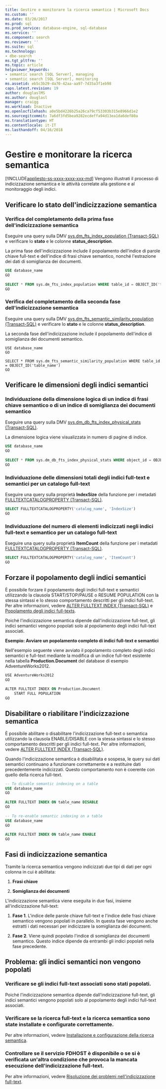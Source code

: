 ```yaml
---
title: Gestire e monitorare la ricerca semantica | Microsoft Docs
ms.custom: ''
ms.date: 03/20/2017
ms.prod: sql
ms.prod_service: database-engine, sql-database
ms.service: ''
ms.component: search
ms.reviewer: ''
ms.suite: sql
ms.technology:
- dbe-search
ms.tgt_pltfrm: ''
ms.topic: article
helpviewer_keywords:
- semantic search [SQL Server], managing
- semantic search [SQL Server], monitoring
ms.assetid: eb5c3b29-da70-42aa-aa97-7d35a3f1eb98
caps.latest.revision: 19
author: douglaslMS
ms.author: douglasl
manager: craigg
ms.workload: Inactive
ms.openlocfilehash: a0e5bd4226b25a26ca79cf53303b315e8966d1e2
ms.sourcegitcommit: 7a6df3fd5bea9282ecdeffa94d13ea1da6def80a
ms.translationtype: HT
ms.contentlocale: it-IT
ms.lasthandoff: 04/16/2018
---
```

# <a name="manage-and-monitor-semantic-search"></a>Gestire e monitorare la ricerca semantica
[!INCLUDE[appliesto-ss-xxxx-xxxx-xxx-md](../../includes/appliesto-ss-xxxx-xxxx-xxx-md.md)]
  Vengono illustrati il processo di indicizzazione semantica e le attività correlate alla gestione e al monitoraggio degli indici.  
  
##  <a name="HowToMonitorStatus"></a> Verificare lo stato dell'indicizzazione semantica  
### <a name="is-the-first-phase-of-semantic-indexing-complete"></a>Verifica del completamento della prima fase dell'indicizzazione semantica
 Eseguire una query sulla DMV [sys.dm_fts_index_population &#40;Transact-SQL&#41;](../../relational-databases/system-dynamic-management-views/sys-dm-fts-index-population-transact-sql.md) e verificare lo **stato** e le colonne **status_description**.  
  
 La prima fase dell'indicizzazione include il popolamento dell'indice di parole chiave full-text e dell'indice di frasi chiave semantico, nonché l'estrazione dei dati di somiglianza dei documenti.  
  
```sql  
USE database_name  
GO  
  
SELECT * FROM sys.dm_fts_index_population WHERE table_id = OBJECT_ID('table_name')  
GO  
```  
  
### <a name="is-the-second-phase-of-semantic-indexing-complete"></a>Verifica del completamento della seconda fase dell'indicizzazione semantica
 Eseguire una query sulla DMV [sys.dm_fts_semantic_similarity_population &#40;Transact-SQL&#41;](../../relational-databases/system-dynamic-management-views/sys-dm-fts-semantic-similarity-population-transact-sql.md) e verificare lo **stato** e le colonne **status_description**.  
  
 La seconda fase dell'indicizzazione include il popolamento dell'indice di somiglianza dei documenti semantico.  
  
```wql  
USE database_name  
GO  
  
SELECT * FROM sys.dm_fts_semantic_similarity_population WHERE table_id = OBJECT_ID('table_name')  
GO  
```  
  
##  <a name="HowToCheckSize"></a> Verificare le dimensioni degli indici semantici  
### <a name="what-is-the-logical-size-of-a-semantic-key-phrase-index-or-a-semantic-document-similarity-index"></a>Individuazione della dimensione logica di un indice di frasi chiave semantico o di un indice di somiglianza dei documenti semantico
 Eseguire una query sulla DMV [sys.dm_db_fts_index_physical_stats &#40;Transact-SQL&#41;](../../relational-databases/system-dynamic-management-views/sys-dm-db-fts-index-physical-stats-transact-sql.md).  
  
 La dimensione logica viene visualizzata in numero di pagine di indice.  
  
```sql  
USE database_name  
GO  
  
SELECT * FROM sys.dm_db_fts_index_physical_stats WHERE object_id = OBJECT_ID('table_name')  
GO  
```  
  
### <a name="what-is-the-total-size-of-the-full-text-and-semantic-indexes-for-a-full-text-catalog"></a>Individuazione delle dimensioni totali degli indici full-text e semantici per un catalogo full-text  
 Eseguire una query sulla proprietà **IndexSize** della funzione per i metadati [FULLTEXTCATALOGPROPERTY &#40;Transact-SQL&#41;](../../t-sql/functions/fulltextcatalogproperty-transact-sql.md).  
  
```sql  
SELECT FULLTEXTCATALOGPROPERTY('catalog_name', 'IndexSize')  
GO  
```  
  
### <a name="how-many-items-are-indexed-in-the-full-text-and-semantic-indexes-for-a-full-text-catalog"></a>Individuazione del numero di elementi indicizzati negli indici full-text e semantico per un catalogo full-text  
 Eseguire una query sulla proprietà **ItemCount** della funzione per i metadati [FULLTEXTCATALOGPROPERTY &#40;Transact-SQL&#41;](../../t-sql/functions/fulltextcatalogproperty-transact-sql.md).  
  
```sql  
SELECT FULLTEXTCATALOGPROPERTY('catalog_name', 'ItemCount')  
GO  
```  
  
##  <a name="HowToForcePopulation"></a> Forzare il popolamento degli indici semantici  
 È possibile forzare il popolamento degli indici full-text e semantici utilizzando la clausola START/STOP/PAUSE o RESUME POPULATION con la stessa sintassi e lo stesso comportamento descritti per gli indici full-text. Per altre informazioni, vedere [ALTER FULLTEXT INDEX &#40;Transact-SQL&#41;](../../t-sql/statements/alter-fulltext-index-transact-sql.md) e [Popolamento degli indici full-texts](../../relational-databases/search/populate-full-text-indexes.md).  
  
 Poiché l'indicizzazione semantica dipende dall'indicizzazione full-text, gli indici semantici vengono popolati solo al popolamento degli indici full-text associati.  
  
 **Esempio: Avviare un popolamento completo di indici full-text e semantici**  
  
 Nell'esempio seguente viene avviato il popolamento completo degli indici semantici e full-text mediante la modifica di un indice full-text esistente nella tabella **Production.Document** del database di esempio AdventureWorks2012.  
  
```vb  
USE AdventureWorks2012  
GO  
  
ALTER FULLTEXT INDEX ON Production.Document  
    START FULL POPULATION  
GO  
```  
  
##  <a name="HowToDisableIndexing"></a> Disabilitare o riabilitare l'indicizzazione semantica  
 È possibile abilitare o disabilitare l'indicizzazione full-text o semantica utilizzando la clausola ENABLE/DISABLE con la stessa sintassi e lo stesso comportamento descritti per gli indici full-text. Per altre informazioni, vedere [ALTER FULLTEXT INDEX &#40;Transact-SQL&#41;](../../t-sql/statements/alter-fulltext-index-transact-sql.md).  
  
 Quando l'indicizzazione semantica è disabilitata e sospesa, le query sui dati semantici continuano a funzionare correttamente e a restituire dati precedentemente indicizzati. Questo comportamento non è coerente con quello della ricerca full-text.  
  
```sql  
-- To disable semantic indexing on a table  
USE database_name  
GO  
  
ALTER FULLTEXT INDEX ON table_name DISABLE  
GO  
  
-- To re-enable semantic indexing on a table  
USE database_name  
GO  
  
ALTER FULLTEXT INDEX ON table_name ENABLE  
GO  
```  
  
##  <a name="SemanticIndexing"></a> Fasi di indicizzazione semantica  
 Tramite la ricerca semantica vengono indicizzati due tipi di dati per ogni colonna in cui è abilitata:  
  
1.  **Frasi chiave**  
  
2.  **Somiglianza dei documenti**  
  
 L'indicizzazione semantica viene eseguita in due fasi, insieme all'indicizzazione full-text:  
  
1.  **Fase 1**. L'indice delle parole chiave full-text e l'indice delle frasi chiave semantico vengono popolati in parallelo. In questa fase vengono anche estratti i dati necessari per indicizzare la somiglianza dei documenti.  
  
2.  **Fase 2**. Viene quindi popolato l'indice di somiglianza dei documenti semantico. Questo indice dipende da entrambi gli indici popolati nella fase precedente.  
  
##  <a name="BestPracticeUnderstand"></a>   
##  <a name="ProblemNotPopulated"></a> Problema: gli indici semantici non vengono popolati  
### <a name="are-the-associated-full-text-indexes-populated"></a>Verificare se gli indici full-text associati sono stati popolati.  
 Poiché l'indicizzazione semantica dipende dall'indicizzazione full-text, gli indici semantici vengono popolati solo al popolamento degli indici full-text associati.  
  
### <a name="are-full-text-search-and-semantic-search-properly-installed-and-configured"></a>Verificare se la ricerca full-text e la ricerca semantica sono state installate e configurate correttamente.  
 Per altre informazioni, vedere [Installazione e configurazione della ricerca semantica](../../relational-databases/search/install-and-configure-semantic-search.md).  
  
### <a name="is-the-fdhost-service-not-available-or-is-there-another-condition-that-would-cause-full-text-indexing-to-fail"></a>Controllare se il servizio FDHOST è disponibile o se si è verificata un'altra condizione che provoca la mancata esecuzione dell'indicizzazione full-text.  
 Per altre informazioni, vedere [Risoluzione dei problemi nell'indicizzazione full-text](../../relational-databases/search/troubleshoot-full-text-indexing.md).  
  
  

